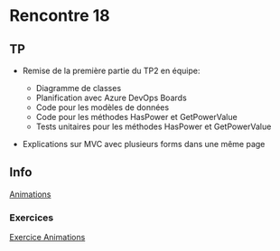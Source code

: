 # Rencontre 18

## TP
- Remise de la première partie du TP2 en équipe:
    - Diagramme de classes
    - Planification avec Azure DevOps Boards
    - Code pour les modèles de données
    - Code pour les méthodes HasPower et GetPowerValue
    - Tests unitaires pour les méthodes HasPower et GetPowerValue

- Explications sur MVC avec plusieurs forms dans une même page

## Info

[Animations](/info/Animations)

### Exercices

[Exercice Animations](/exercices/Animations1)

